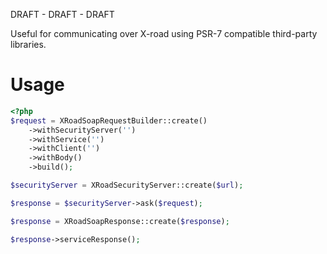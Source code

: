 DRAFT - DRAFT - DRAFT

Useful for communicating over X-road using PSR-7 compatible third-party libraries.


# Usage

```php
<?php
$request = XRoadSoapRequestBuilder::create()
    ->withSecurityServer('')
    ->withService('')
    ->withClient('')
    ->withBody()
    ->build();

$securityServer = XRoadSecurityServer::create($url);

$response = $securityServer->ask($request);

$response = XRoadSoapResponse::create($response);

$response->serviceResponse(); 
```